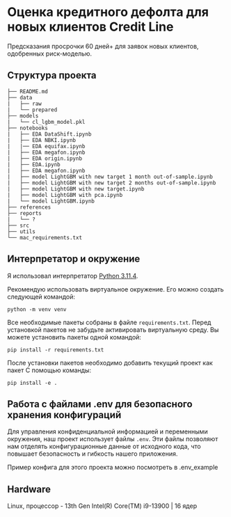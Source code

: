 # Оценка кредитного дефолта для новых клиентов Credit Line

Предсказания просрочки 60 дней+ для заявок новых клиентов, одобренных риск-моделью.

## Структура проекта
```
├── README.md
├── data
|   ├── raw
|   └── prepared
├── models
|   └── cl_lgbm_model.pkl
├── notebooks
|   ├── EDA DataShift.ipynb
|   ├── EDA NBKI.ipynb
|   |── EDA equifax.ipynb
|   ├── EDA megafon.ipynb
|   ├── EDA origin.ipynb
|   ├── EDA.ipynb
|   ├── EDA megafon.ipynb
|   ├── model LightGBM with new target 1 month out-of-sample.ipynb
|   ├── model LightGBM with new target 2 months out-of-sample.ipynb
|   ├── model LightGBM with new target.ipynb
|   ├── model LightGBM with pca.ipynb
|   └── model LightGBM.ipynb
├── references
├── reports
|   └── ?
├── src
├── utils
└── mac_requirements.txt
```

## Интерпретатор и окружение
Я использовал интерпретатор [Python 3.11.4](https://www.python.org/downloads/release/python-3114/).

Рекомендую использовать виртуальное окружение. Его можно создать следующей командой:
```
python -m venv venv
```
Все необходимые пакеты собраны в файле `requirements.txt`.
Перед установкой пакетов не забудьте активировать виртуальную среду.
Вы можете установить пакеты одной командой:
```
pip install -r requirements.txt
```

После установки пакетов необходимо добавить текущий проект как пакет
С помощью команды:
```
pip install -e .
```

## Работа с файлами .env для безопасного хранения конфигураций

Для управления конфиденциальной информацией и переменными окружения, наш проект использует файлы `.env`. Эти файлы позволяют нам отделять конфигурационные данные от исходного кода, что повышает безопасность и гибкость нашего приложения.

Пример конфига для этого проекта можно посмотреть в .env_example


## Hardware

Linux, процессор - 13th Gen Intel(R) Core(TM) i9-13900 | 16 ядер
